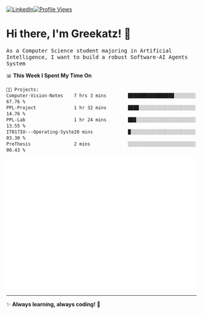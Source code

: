 [![LinkedIn](https://img.shields.io/badge/LinkedIn-0077B5?style=flat&logo=linkedin&logoColor=white)](https://www.linkedin.com/in/hungarbeit1912/)[![Profile Views](https://komarev.com/ghpvc/?username=Greekatz&color=blue&style=flat-square)](https://github.com/Greekatz)  


# Hi there, I'm Greekatz! 👋

<samp>As a Computer Science student majoring in Artificial Intelligence, I want to build a robust Software-AI Agents System<samp>


<!--START_SECTION:waka-->
📊 **This Week I Spent My Time On** 

```text
🐱‍💻 Projects: 
Computer-Vision-Notes    7 hrs 3 mins        █████████████████░░░░░░░░   67.76 % 
PPL-Project              1 hr 32 mins        ████░░░░░░░░░░░░░░░░░░░░░   14.76 % 
PPL-Lab                  1 hr 24 mins        ███░░░░░░░░░░░░░░░░░░░░░░   13.55 % 
IT017IU---Operating-Syste20 mins             █░░░░░░░░░░░░░░░░░░░░░░░░   03.30 % 
PreThesis                2 mins              ░░░░░░░░░░░░░░░░░░░░░░░░░   00.43 % 
```


<!--END_SECTION:waka-->

![Full-year Contribution Calendar](https://github.com/Greekatz/Greekatz/blob/main/metrics.plugin.isocalendar.fullyear.svg)

---
✨ **Always learning, always coding!** 🚀
